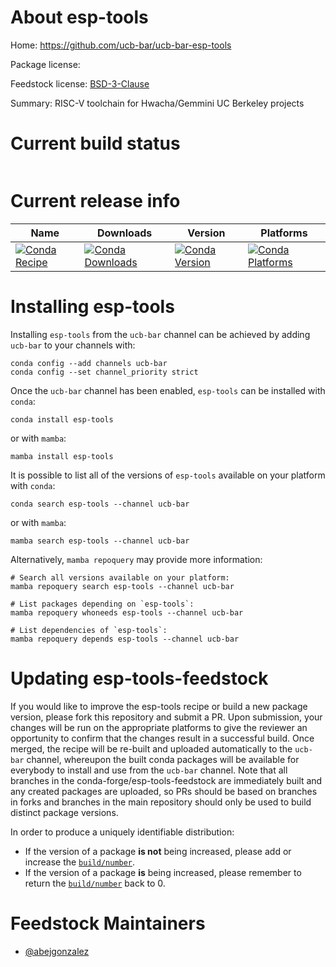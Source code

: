About esp-tools
===============

Home: https://github.com/ucb-bar/ucb-bar-esp-tools

Package license: 

Feedstock license: [BSD-3-Clause](https://github.com/conda-forge/ucb-bar-esp-tools-feedstock/blob/master/LICENSE.txt)

Summary: RISC-V toolchain for Hwacha/Gemmini UC Berkeley projects

Current build status
====================


<table>
</table>

Current release info
====================

| Name | Downloads | Version | Platforms |
| --- | --- | --- | --- |
| [![Conda Recipe](https://img.shields.io/badge/recipe-esp--tools-green.svg)](https://anaconda.org/ucb-bar/esp-tools) | [![Conda Downloads](https://img.shields.io/conda/dn/ucb-bar/esp-tools.svg)](https://anaconda.org/ucb-bar/esp-tools) | [![Conda Version](https://img.shields.io/conda/vn/ucb-bar/esp-tools.svg)](https://anaconda.org/ucb-bar/esp-tools) | [![Conda Platforms](https://img.shields.io/conda/pn/ucb-bar/esp-tools.svg)](https://anaconda.org/ucb-bar/esp-tools) |

Installing esp-tools
====================

Installing `esp-tools` from the `ucb-bar` channel can be achieved by adding `ucb-bar` to your channels with:

```
conda config --add channels ucb-bar
conda config --set channel_priority strict
```

Once the `ucb-bar` channel has been enabled, `esp-tools` can be installed with `conda`:

```
conda install esp-tools
```

or with `mamba`:

```
mamba install esp-tools
```

It is possible to list all of the versions of `esp-tools` available on your platform with `conda`:

```
conda search esp-tools --channel ucb-bar
```

or with `mamba`:

```
mamba search esp-tools --channel ucb-bar
```

Alternatively, `mamba repoquery` may provide more information:

```
# Search all versions available on your platform:
mamba repoquery search esp-tools --channel ucb-bar

# List packages depending on `esp-tools`:
mamba repoquery whoneeds esp-tools --channel ucb-bar

# List dependencies of `esp-tools`:
mamba repoquery depends esp-tools --channel ucb-bar
```




Updating esp-tools-feedstock
============================

If you would like to improve the esp-tools recipe or build a new
package version, please fork this repository and submit a PR. Upon submission,
your changes will be run on the appropriate platforms to give the reviewer an
opportunity to confirm that the changes result in a successful build. Once
merged, the recipe will be re-built and uploaded automatically to the
`ucb-bar` channel, whereupon the built conda packages will be available for
everybody to install and use from the `ucb-bar` channel.
Note that all branches in the conda-forge/esp-tools-feedstock are
immediately built and any created packages are uploaded, so PRs should be based
on branches in forks and branches in the main repository should only be used to
build distinct package versions.

In order to produce a uniquely identifiable distribution:
 * If the version of a package **is not** being increased, please add or increase
   the [``build/number``](https://docs.conda.io/projects/conda-build/en/latest/resources/define-metadata.html#build-number-and-string).
 * If the version of a package **is** being increased, please remember to return
   the [``build/number``](https://docs.conda.io/projects/conda-build/en/latest/resources/define-metadata.html#build-number-and-string)
   back to 0.

Feedstock Maintainers
=====================

* [@abejgonzalez](https://github.com/abejgonzalez/)

